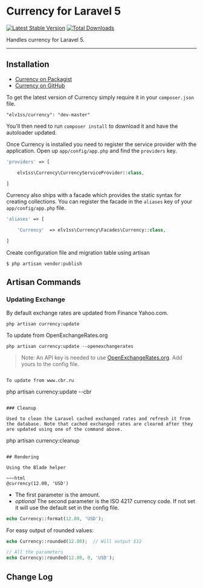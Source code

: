 # Currency for Laravel 5

[![Latest Stable Version](https://poser.pugx.org/elv1ss/currency/v/stable.png)](https://packagist.org/packages/elv1ss/currency) [![Total Downloads](https://poser.pugx.org/elv1ss/currency/downloads.png)](https://packagist.org/packages/elv1ss/currency)

Handles currency for Laravel 5.

----------

## Installation

- [Currency on Packagist](https://packagist.org/packages/elv1ss/currency)
- [Currency on GitHub](https://github.com/elv1ss/currency)

To get the latest version of Currency simply require it in your `composer.json` file.

~~~
"elv1ss/currency": "dev-master"
~~~

You'll then need to run `composer install` to download it and have the autoloader updated.

Once Currency is installed you need to register the service provider with the application. Open up `app/config/app.php` and find the `providers` key.

~~~php
'providers' => [

    elv1ss\Currency\CurrencyServiceProvider::class,

]
~~~

Currency also ships with a facade which provides the static syntax for creating collections. You can register the facade in the `aliases` key of your `app/config/app.php` file.

~~~php
'aliases' => [

    'Currency'  => elv1ss\Currency\Facades\Currency::class,

]
~~~

Create configuration file and migration table using artisan

~~~
$ php artisan vendor:publish
~~~

## Artisan Commands

### Updating Exchange

By default exchange rates are updated from Finance Yahoo.com.

~~~
php artisan currency:update
~~~

To update from OpenExchangeRates.org
~~~
php artisan currency:update --openexchangerates
~~~
> Note: An API key is needed to use [OpenExchangeRates.org](http://OpenExchangeRates.org). Add yours to the config file.
~~~

To update from www.cbr.ru
~~~
php artisan currency:update --cbr
~~~

### Cleanup

Used to clean the Laravel cached exchanged rates and refresh it from the database. Note that cached exchanged rates are cleared after they are updated using one of the command above.

~~~
php artisan currency:cleanup
~~~

## Rendering

Using the Blade helper

~~~html
@currency(12.00, 'USD')
~~~

- The first parameter is the amount.
- *optional* The second parameter is the ISO 4217 currency code. If not set it will use the default set in the config file.

~~~php
echo Currency::format(12.00, 'USD');
~~~

For easy output of rounded values:

~~~php
echo Currency::rounded(12.80);  // Will output $12

// All the parameters
echo Currency::rounded(12.80, 0, 'USD');
~~~

## Change Log
